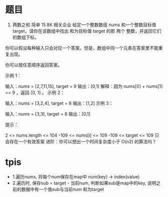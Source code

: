 # 题目
1. 两数之和
   简单
   15.8K
   相关企业
   给定一个整数数组 nums 和一个整数目标值 target，请你在该数组中找出 和为目标值 target  的那 两个 整数，并返回它们的数组下标。

你可以假设每种输入只会对应一个答案。但是，数组中同一个元素在答案里不能重复出现。

你可以按任意顺序返回答案。



示例 1：

输入：nums = [2,7,11,15], target = 9
输出：[0,1]
解释：因为 nums[0] + nums[1] == 9 ，返回 [0, 1] 。
示例 2：

输入：nums = [3,2,4], target = 6
输出：[1,2]
示例 3：

输入：nums = [3,3], target = 6
输出：[0,1]


提示：

2 <= nums.length <= 104
-109 <= nums[i] <= 109
-109 <= target <= 109
只会存在一个有效答案
进阶：你可以想出一个时间复杂度小于 O(n2) 的算法吗？

# tpis
- 1.遍历nums, 将每个num保存在map中 num(key) -> index(value)
- 2.遍历时, 保存sub = target - 当前num, 判断如果sub是map中的key, 说明之前的数据中有一个值sub与当前num 和为target
